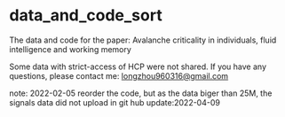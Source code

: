 # data_and_code_sort
The data and code for the paper: Avalanche criticality in individuals, fluid intelligence and working memory  

Some data with strict-access of HCP were not shared.
If you have any questions, please contact me: longzhou960316@gmail.com


note: 2022-02-05
reorder the code, but as the data biger than 25M, the signals data did not upload in git hub
update:2022-04-09
